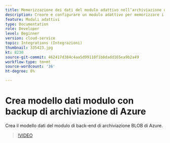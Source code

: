 ```yaml
---
title: Memorizzazione dei dati del modulo adattivo nell’archiviazione di Azure
description: Creare e configurare un modulo adattivo per memorizzare i dati nell’archiviazione di Azure
feature: Moduli adattivi
type: Documentation
role: Developer
level: Beginner
version: cloud-service
topic: Integrations (Integrazioni)
thumbnail: 335423.jpg
kt: 8230
source-git-commit: 462417d384c4aa5d99110f1b8dadd165ea9b2a49
workflow-type: tm+mt
source-wordcount: '36'
ht-degree: 8%

---
```


# Crea modello dati modulo con backup di archiviazione di Azure

Crea il modello dati del modulo di back-end di archiviazione BLOB di Azure.

>[!VIDEO](https://video.tv.adobe.com/v/335423/?quality=12&learn=on)


